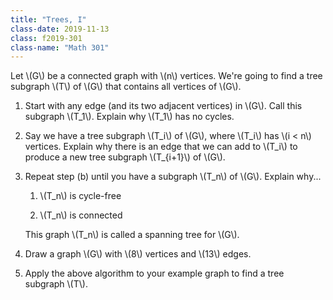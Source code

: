```yaml
---
title: "Trees, I"
class-date: 2019-11-13
class: f2019-301
class-name: "Math 301"
---
```


Let \\(G\\) be a connected graph with \\(n\\) vertices. We're going to find
a tree subgraph \\(T\\) of \\(G\\) that contains all vertices of \\(G\\).

1.  Start with any edge (and its two adjacent vertices) in \\(G\\). Call this
    subgraph \\(T_1\\). Explain why \\(T_1\\) has no cycles.

2.  Say we have a tree subgraph \\(T_i\\) of \\(G\\), where \\(T_i\\) has \\(i < n\\)
    vertices. Explain why there is an edge that we can add to \\(T_i\\) to
    produce a new tree subgraph \\(T_{i+1}\\) of \\(G\\).

3.  Repeat step (b) until you have a subgraph \\(T_n\\) of \\(G\\). Explain why...

    1.  \\(T_n\\) is cycle-free

    2.  \\(T_n\\) is connected
    
    This graph \\(T_n\\) is called a spanning tree for \\(G\\).

4.  Draw a graph \\(G\\) with \\(8\\) vertices and \\(13\\) edges.

5.  Apply the above algorithm to your example graph to find a tree subgraph \\(T\\).
